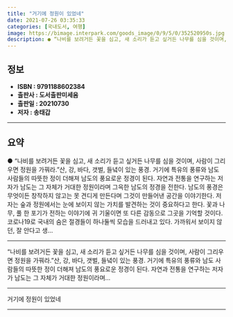 ```yaml
---
title: "거기에 정원이 있었네"
date: 2021-07-26 03:35:33
categories: [국내도서, 여행]
image: https://bimage.interpark.com/goods_image/0/9/5/0/352520950s.jpg
description: ● “나비를 보려거든 꽃을 심고, 새 소리가 듣고 싶거든 나무를 심을 것이며, 사람이 그리우면 정원을 가꿔라.”산, 강, 바다, 갯벌, 들녘이 있는 풍경. 거기에 특유의 풍류와 남도 사람들의 따뜻한 정이 더해져 남도의 풍요로운 정경이 된다. 자연과 전통을 연구하는 저자가 남도는 그 자
---
```


## **정보**

- **ISBN : 9791188602384**
- **출판사 : 도서출판미세움**
- **출판일 : 20210730**
- **저자 : 송태갑**

------



## **요약**

●  “나비를 보려거든 꽃을 심고, 새 소리가 듣고 싶거든 나무를 심을 것이며, 사람이 그리우면 정원을 가꿔라.”산, 강, 바다, 갯벌, 들녘이 있는 풍경. 거기에 특유의 풍류와 남도 사람들의 따뜻한 정이 더해져 남도의 풍요로운 정경이 된다. 자연과 전통을 연구하는 저자가 남도는 그 자체가 거대한 정원이라며 그윽한 남도의 정경을 전한다. 남도의 풍경은 무엇이든 창작하지 않고는 못 견디게 만든다며 그것이 만들어낸 공간을 이야기한다. 저자는 숲과 정원에서는 눈에 보이지 않는 가치를 발견하는 것이 중요하다고 한다. 꽃과 나무, 풀 한 포기가 전하는 이야기에 귀 기울이면 또 다른 감동으로 그곳을 기억할 것이다. 코로나19로 국내의 숨은 절경들이 하나둘씩 모습을 드러내고 있다. 가까워서 보이지 않던, 잘 안다고 생...

------

“나비를 보려거든 꽃을 심고,
새 소리가 듣고 싶거든 나무를 심을 것이며, 
사람이 그리우면 정원을 가꿔라.”산, 강, 바다, 갯벌, 들녘이 있는 풍경. 거기에 특유의 풍류와 남도 사람들의 따뜻한 정이 더해져 남도의 풍요로운 정경이 된다. 자연과 전통을 연구하는 저자가 남도는 그 자체가 거대한 정원이라며... 

------


거기에 정원이 있었네 

------


